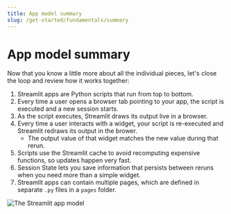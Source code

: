 ```yaml
---
title: App model summary
slug: /get-started/fundamentals/summary
---
```


# App model summary

Now that you know a little more about all the individual pieces, let's close
the loop and review how it works together:

1. Streamlit apps are Python scripts that run from top to bottom.
1. Every time a user opens a browser tab pointing to your app, the script is executed and a new session starts.
1. As the script executes, Streamlit draws its output live in a browser.
1. Every time a user interacts with a widget, your script is re-executed and Streamlit redraws its output in the brower.
   - The output value of that widget matches the new value during that rerun.
1. Scripts use the Streamlit cache to avoid recomputing expensive functions, so updates happen very fast.
1. Session State lets you save information that persists between reruns when you need more than a simple widget.
1. Streamlit apps can contain multiple pages, which are defined in separate `.py` files in a `pages` folder.

![The Streamlit app model](/images/app_model.png)
